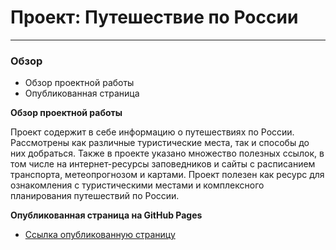 # Проект: Путешествие по России
------
### Обзор
* Обзор проектной работы
* Опубликованная страница


**Обзор проектной работы**

Проект содержит в себе информацию о путешествиях по России.
Рассмотрены как различные туристические места, так и способы до них добраться. Также в проекте указано множество полезных ссылок, в том числе на 
интернет-ресурсы заповедников и сайты с расписанием транспорта, метеопрогнозом и картами. Проект полезен как ресурс для ознакомления с туристическими местами и комплексного планирования путешествий по России.

**Опубликованная страница на GitHub Pages**

* [Ссылка опубликованную страницу](https://ostapenkosergey.github.io/)


